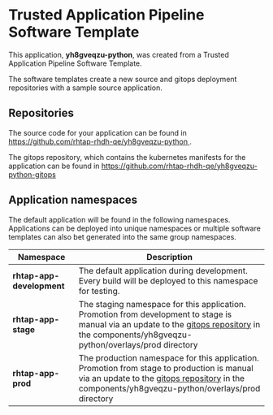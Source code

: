 # Trusted Application Pipeline Software Template

This application, **yh8gveqzu-python**, was created from a Trusted Application Pipeline Software Template.

The software templates create a new source and gitops deployment repositories with a sample source application. 

## Repositories

The source code for your application can be found in [https://github.com/rhtap-rhdh-qe/yh8gveqzu-python ](https://github.com/rhtap-rhdh-qe/yh8gveqzu-python ).
 
The gitops repository, which contains the kubernetes manifests for the application can be found in 
[https://github.com/rhtap-rhdh-qe/yh8gveqzu-python-gitops ](https://github.com/rhtap-rhdh-qe/yh8gveqzu-python-gitops ) 

## Application namespaces 

The default application will be found in the following namespaces. Applications can be deployed into unique namespaces or multiple software templates can also bet generated into the same group namespaces.  

|  Namespace   |  Description   |  
| -------- | -------- |   
| **rhtap-app-development** | The default application during development. Every build will be deployed to this namespace for testing. | 
| **rhtap-app-stage** | The staging namespace for this application. Promotion from development to stage is manual via an update to the [gitops repository](https://github.com/rhtap-rhdh-qe/yh8gveqzu-python-gitops ) in the components/yh8gveqzu-python/overlays/prod directory |  
| **rhtap-app-prod** | The production namespace for this application. Promotion from stage to production is manual via an update to the [gitops repository](https://github.com/rhtap-rhdh-qe/yh8gveqzu-python-gitops ) in the components/yh8gveqzu-python/overlays/prod directory | 